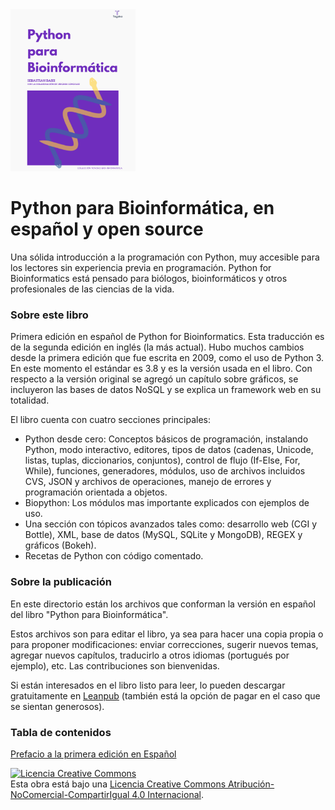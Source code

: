 <img src="images/biopy.png" data-canonical-src="images/biopy.png" width="200" />

# Python para Bioinformática, en español y open source

Una sólida introducción a la programación con Python, muy accesible para los lectores sin experiencia previa en programación. Python for Bioinformatics está pensado para biólogos, bioinformáticos y otros profesionales de las ciencias de la vida.

### Sobre este libro

Primera edición en español de Python for Bioinformatics. Esta traducción es de la segunda edición en inglés (la más actual). Hubo muchos cambios desde la primera edición que fue escrita en 2009, como el uso de Python 3. En este momento el estándar es 3.8 y es la versión usada en el libro. Con respecto a la versión original se agregó un capítulo sobre gráficos, se incluyeron las bases de datos NoSQL y se explica un framework web en su totalidad.

El libro cuenta con cuatro secciones principales:

* Python desde cero: Conceptos básicos de programación, instalando Python, modo interactivo, editores, tipos de datos (cadenas, Unicode, listas, tuplas, diccionarios, conjuntos), control de flujo (If-Else, For, While), funciones, generadores, módulos, uso de archivos incluidos CVS, JSON y archivos de operaciones, manejo de errores y programación orientada a objetos.
* Biopython: Los módulos mas importante explicados con ejemplos de uso.
* Una sección con tópicos avanzados tales como: desarrollo web (CGI y Bottle), XML, base de datos (MySQL, SQLite y MongoDB), REGEX y gráficos (Bokeh).
* Recetas de Python con código comentado.

### Sobre la publicación

En este directorio están los archivos que conforman la versión en español del libro "Python para Bioinformática".

Estos archivos son para editar el libro, ya sea para hacer una copia propia o para proponer modificaciones: enviar correcciones, sugerir nuevos temas, agregar nuevos capítulos, traducirlo a otros idiomas (portugués por ejemplo), etc. Las contribuciones son bienvenidas.

Si están interesados en el libro listo para leer, lo pueden descargar gratuitamente en [Leanpub](https://leanpub.com/pythonparabioinformatica/) (también está la opción de pagar en el caso que se sientan generosos).

### Tabla de contenidos

[Prefacio a la primera edición en Español](/prefacio.txt)


<a rel="license" href="http://creativecommons.org/licenses/by-nc-sa/4.0/"><img alt="Licencia Creative Commons" style="border-width:0" src="https://i.creativecommons.org/l/by-nc-sa/4.0/88x31.png" /></a><br />Esta obra está bajo una <a rel="license" href="http://creativecommons.org/licenses/by-nc-sa/4.0/">Licencia Creative Commons Atribución-NoComercial-CompartirIgual 4.0 Internacional</a>.
